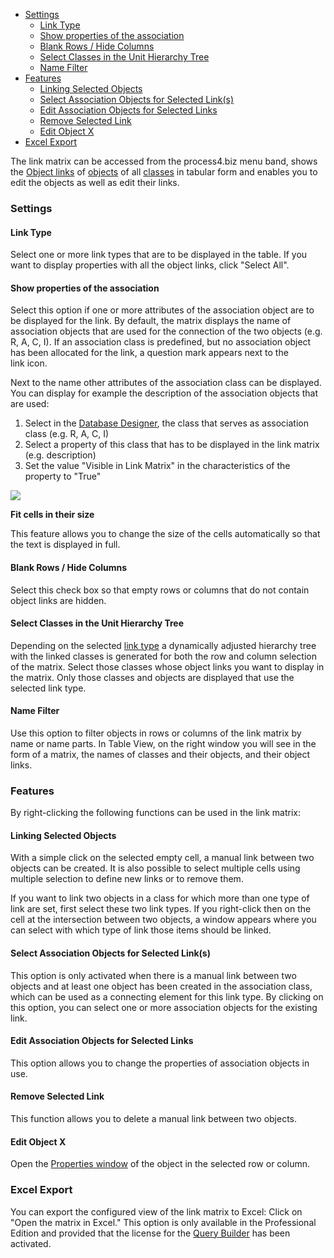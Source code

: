 -   [Settings](#settings)
    -   [Link Type](#link-type)
    -   [Show properties of the
        association](#show-properties-of-the-association)
    -   [Blank Rows / Hide Columns](#blank-rows--hide-columns)
    -   [Select Classes in the Unit Hierarchy
        Tree](#select-classes-in-the-unit-hierarchy-tree)
    -   [Name Filter](#name-filter)
-   [Features](#features)
    -   [Linking Selected Objects](#linking-selected-objects)
    -   [Select Association Objects for Selected Link(s)](#select-association-objects-for-selected-links)
    -   [Edit Association Objects for Selected Links](#edit-association-objects-for-selected-links)
    -   [Remove Selected Link](#remove-selected-link)
    -   [Edit Object X](#edit-object-x)
-   [Excel Export](#excel-export)


The link matrix can be accessed from the process4.biz menu band, shows
the [Object links](links) of [objects](object) of
all [classes](class) in tabular form and enables you to edit the objects
as well as edit their links.

### Settings

#### Link Type

Select one or more link types that are to be displayed in the table. If
you want to display properties with all the object links, click "Select
All".

#### Show properties of the association

Select this option if one or more attributes of the association object
are to be displayed for the link. By default, the matrix displays the
name of association objects that are used for the connection of the two
objects (e.g. R, A, C, I). If an association class is predefined, but no
association object has been allocated for the link, a question mark
appears next to the link icon.

Next to the name other attributes of the association class can be
displayed. You can display for example the description of the
association objects that are used:

1.  Select in the [Database Designer](database-designer), the class that
    serves as association class (e.g. R, A, C, I)
2.  Select a property of this class that has to be displayed in the
    link matrix (e.g. description)
3.  Set the value "Visible in Link Matrix" in the characteristics of the
    property to "True"
    
    
    
![](//images.ctfassets.net/utx1h0gfm1om/33jnoZhsGs4kuCiAuiOwYg/bf07fa7b10859f7dcf207add053b5472/329593.png)


**Fit cells in their size**

This feature allows you to change the size of the cells automatically so
that the text is displayed in full.

#### Blank Rows / Hide Columns

Select this check box so that empty rows or columns that do not contain
object links are hidden.

#### Select Classes in the Unit Hierarchy Tree

Depending on the selected [link type](link-types) a dynamically adjusted
hierarchy tree with the linked classes is generated for both the row and
column selection of the matrix. Select those classes whose object links
you want to display in the matrix. Only those classes and objects are
displayed that use the selected link type.

#### Name Filter

Use this option to filter objects in rows or columns of the link matrix
by name or name parts. In Table View, on the right window you will see
in the form of a matrix, the names of classes and their objects, and
their object links.

### Features

By right-clicking the following functions can be used in the
link matrix:

#### Linking Selected Objects

With a simple click on the selected empty cell, a manual link between
two objects can be created. It is also possible to select multiple cells
using multiple selection to define new links or to remove them.

If you want to link two objects in a class for which more than one type
of link are set, first select these two link types. If you right-click
then on the cell at the intersection between two objects, a window
appears where you can select with which type of link those items should
be linked.

#### Select Association Objects for Selected Link(s)

This option is only activated when there is a manual link between two
objects and at least one object has been created in the association
class, which can be used as a connecting element for this link type. By
clicking on this option, you can select one or more association objects
for the existing link.

#### Edit Association Objects for Selected Links

This option allows you to change the properties of association objects
in use.

#### Remove Selected Link

This function allows you to delete a manual link between two objects.

#### Edit Object X

Open the [Properties window](properties-dialog-box) of the object in
the selected row or column.

### Excel Export

You can export the configured view of the link matrix to Excel: Click on
"Open the matrix in Excel." This option is only available in the
Professional Edition and provided that the license for the [Query
Builder](querybuilder) has been activated.

